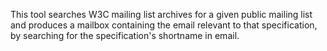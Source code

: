 This tool searches W3C mailing list archives for a given public mailing
list and produces a mailbox containing the email relevant to that
specification, by searching for the specification's shortname in email.
